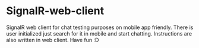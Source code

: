 # SignalR-web-client
SignalR web client for chat testing purposes on mobile app friendly.  There is user initialized just search for it in mobile and start chatting. Instructions are also written in web client. Have fun :D  
